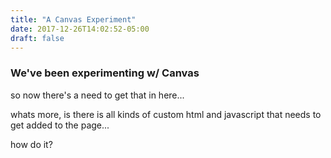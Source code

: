 ```yaml
---
title: "A Canvas Experiment"
date: 2017-12-26T14:02:52-05:00
draft: false
---
```


### We've been experimenting w/ Canvas

so now there's a need to get that in here...

whats more, is there is all kinds of custom html and javascript that needs to get added to the page...

how do it?
